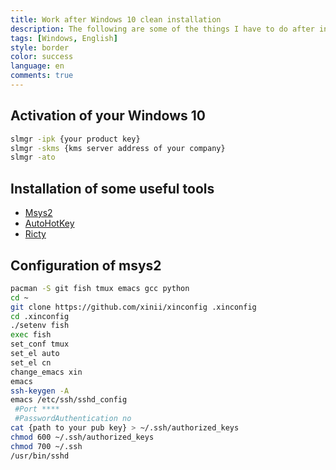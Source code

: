 ```yaml
---
title: Work after Windows 10 clean installation
description: The following are some of the things I have to do after installing windows. It will be very comfortable for me to use. I don’t know if it is suitable for you. Do you want to try it?
tags: [Windows, English]
style: border
color: success
language: en
comments: true
---
```


## Activation of your Windows 10
```sh
slmgr -ipk {your product key}
slmgr -skms {kms server address of your company}
slmgr -ato
```

## Installation of some useful tools
* [Msys2](https://www.msys2.org/)
* [AutoHotKey](https://www.autohotkey.com/)
* [Ricty](https://github.com/edihbrandon/RictyDiminished)

## Configuration of msys2
```sh
pacman -S git fish tmux emacs gcc python
cd ~
git clone https://github.com/xinii/xinconfig .xinconfig
cd .xinconfig
./setenv fish
exec fish
set_conf tmux
set_el auto
set_el cn
change_emacs xin
emacs
ssh-keygen -A
emacs /etc/ssh/sshd_config
 #Port ****
 #PasswordAuthentication no
cat {path to your pub key} > ~/.ssh/authorized_keys
chmod 600 ~/.ssh/authorized_keys
chmod 700 ~/.ssh
/usr/bin/sshd
```
